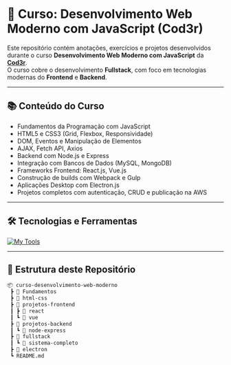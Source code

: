# 🚀 Curso: Desenvolvimento Web Moderno com JavaScript (Cod3r)

Este repositório contém anotações, exercícios e projetos desenvolvidos durante o curso **Desenvolvimento Web Moderno com JavaScript** da **[Cod3r](https://www.cod3r.com.br/)**.  
O curso cobre o desenvolvimento **Fullstack**, com foco em tecnologias modernas do **Frontend** e **Backend**.

---

## 📚 Conteúdo do Curso

- Fundamentos da Programação com JavaScript
- HTML5 e CSS3 (Grid, Flexbox, Responsividade)
- DOM, Eventos e Manipulação de Elementos
- AJAX, Fetch API, Axios
- Backend com Node.js e Express
- Integração com Bancos de Dados (MySQL, MongoDB)
- Frameworks Frontend: React.js, Vue.js
- Construção de builds com Webpack e Gulp
- Aplicações Desktop com Electron.js
- Projetos completos com autenticação, CRUD e publicação na AWS

---

## 🛠️ Tecnologias e Ferramentas
[![My Tools](https://skillicons.dev/icons?i=js,nodejs,html,css,react,vue,mysql,mongodb,express,postman,git,github,vscode&theme=dark)](https://skillicons.dev)

---

## 📁 Estrutura deste Repositório

```bash
📦 curso-desenvolvimento-web-moderno
 ┣ 📂 Fundamentos
 ┣ 📂 html-css
 ┣ 📂 projetos-frontend
 ┃ ┣ 📂 react
 ┃ ┗ 📂 vue
 ┣ 📂 projetos-backend
 ┃ ┗ 📂 node-express
 ┣ 📂 fullstack
 ┃ ┗ 📂 sistema-completo
 ┣ 📂 electron
 ┗ README.md
